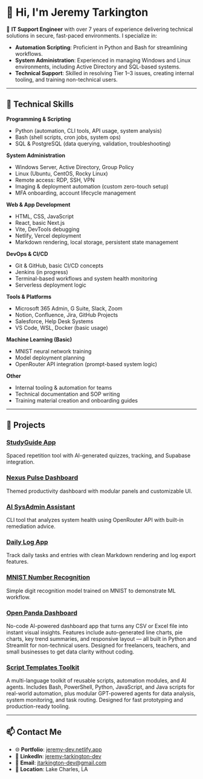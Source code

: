 # 👋 Hi, I'm Jeremy Tarkington

🚀 **IT Support Engineer** with over 7 years of experience delivering technical solutions in secure, fast-paced environments. I specialize in:

- **Automation Scripting**: Proficient in Python and Bash for streamlining workflows.
- **System Administration**: Experienced in managing Windows and Linux environments, including Active Directory and SQL-based systems.
- **Technical Support**: Skilled in resolving Tier 1–3 issues, creating internal tooling, and training non-technical users.

---

## 🧰 Technical Skills

**Programming & Scripting**  
- Python (automation, CLI tools, API usage, system analysis)  
- Bash (shell scripts, cron jobs, system ops)  
- SQL & PostgreSQL (data querying, validation, troubleshooting)

**System Administration**  
- Windows Server, Active Directory, Group Policy  
- Linux (Ubuntu, CentOS, Rocky Linux)  
- Remote access: RDP, SSH, VPN  
- Imaging & deployment automation (custom zero-touch setup)  
- MFA onboarding, account lifecycle management  

**Web & App Development**  
- HTML, CSS, JavaScript  
- React, basic Next.js  
- Vite, DevTools debugging  
- Netlify, Vercel deployment  
- Markdown rendering, local storage, persistent state management

**DevOps & CI/CD**  
- Git & GitHub, basic CI/CD concepts  
- Jenkins (in progress)  
- Terminal-based workflows and system health monitoring  
- Serverless deployment logic

**Tools & Platforms**  
- Microsoft 365 Admin, G Suite, Slack, Zoom  
- Notion, Confluence, Jira, GitHub Projects  
- Salesforce, Help Desk Systems  
- VS Code, WSL, Docker (basic usage)

**Machine Learning (Basic)**  
- MNIST neural network training  
- Model deployment planning  
- OpenRouter API integration (prompt-based system logic)

**Other**  
- Internal tooling & automation for teams  
- Technical documentation and SOP writing  
- Training material creation and onboarding guides  

---

## 📂 Projects

### [StudyGuide App](https://github.com/jtarkington-dev/StudyGuide)  
Spaced repetition tool with AI-generated quizzes, tracking, and Supabase integration.

### [Nexus Pulse Dashboard](https://github.com/jtarkington-dev/NexusPulse)  
Themed productivity dashboard with modular panels and customizable UI.

### [AI SysAdmin Assistant](https://github.com/jtarkington-dev/ai-sysadmin-assistant)  
CLI tool that analyzes system health using OpenRouter API with built-in remediation advice.

### [Daily Log App](https://github.com/jtarkington-dev/daily.log)  
Track daily tasks and entries with clean Markdown rendering and log export features.

### [MNIST Number Recognition](https://github.com/jtarkington-dev/hello-ai-mnist)  
Simple digit recognition model trained on MNIST to demonstrate ML workflow.

### [Open Panda Dashboard](https://github.com/jtarkington-dev/open-panda-dashboard)  
No-code AI-powered dashboard app that turns any CSV or Excel file into instant visual insights. Features include auto-generated line charts, pie charts, key trend summaries, and responsive layout — all built in Python and Streamlit for non-technical users. Designed for freelancers, teachers, and small businesses to get data clarity without coding.

### [Script Templates Toolkit](https://github.com/jtarkington-dev/script-templates)  
A multi-language toolkit of reusable scripts, automation modules, and AI agents. Includes Bash, PowerShell, Python, JavaScript, and Java scripts for real-world automation, plus modular GPT-powered agents for data analysis, system monitoring, and task routing. Designed for fast prototyping and production-ready tooling.

---

## 📫 Contact Me

- 🌐 **Portfolio**: [jeremy-dev.netlify.app](https://jeremy-dev.netlify.app)  
- 💼 **LinkedIn**: [jeremy-tarkington-dev](https://www.linkedin.com/in/jeremy-tarkington-dev/)  
- 📧 **Email**: jtarkington-dev@gmail.com  
- 📍 **Location**: Lake Charles, LA  

